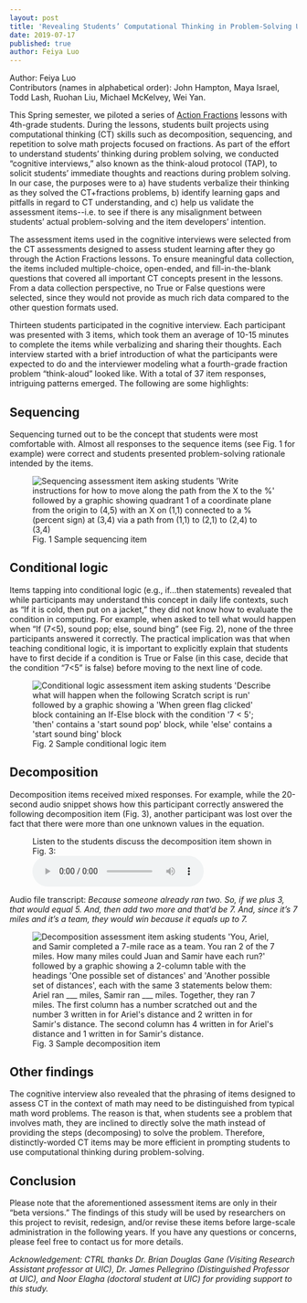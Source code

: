 ```yaml
---
layout: post
title: 'Revealing Students’ Computational Thinking in Problem-Solving Using Cognitive Interviews and Think-Aloud Protocols'
date: 2019-07-17
published: true
author: Feiya Luo
---
```


Author: Feiya Luo<br />
Contributors (names in alphabetical order): John Hampton, Maya Israel, Todd Lash, Ruohan Liu, Michael McKelvey, Wei Yan.

This Spring semester, we piloted a series of [Action Fractions](https://www.canonlab.org/actionfractionslessons) lessons with 4th-grade students. During the lessons, students built projects using computational thinking (CT) skills such as decomposition, sequencing, and repetition to solve math projects focused on fractions. As part of the effort to understand students’ thinking during problem solving, we conducted “cognitive interviews,” also known as the think-aloud protocol (TAP), to solicit students’ immediate thoughts and reactions during problem solving. In our case, the purposes were to a) have students verbalize their thinking as they solved the CT+fractions problems, b) identify learning gaps and pitfalls in regard to CT understanding, and c) help us validate the assessment items--i.e. to see if there is any misalignment between students’ actual problem-solving and the item developers’ intention. 

The assessment items used in the cognitive interviews were selected from the CT assessments designed to assess student learning after they go through the Action Fractions lessons. To ensure meaningful data collection, the items included multiple-choice, open-ended, and fill-in-the-blank questions that covered all important CT concepts present in the lessons. From a data collection perspective, no True or False questions were selected, since they would not provide as much rich data compared to the other question formats used. 

<!--excerpt-->

Thirteen students participated in the cognitive interview. Each participant was presented with 3 items, which took them an average of 10-15 minutes to complete the items while verbalizing and sharing their thoughts. Each interview started with a brief introduction of what the participants were expected to do and the interviewer modeling what a fourth-grade fraction problem “think-aloud” looked like. With a total of 37 item responses, intriguing patterns emerged. The following are some highlights:

## Sequencing

Sequencing turned out to be the concept that students were most comfortable with. Almost all responses to the sequence items (see Fig. 1 for example) were correct and students presented problem-solving rationale intended by the items.

<figure><img src="{{ site.images }}blog/2019-07-17-figure-1.jpg" alt="Sequencing assessment item asking students 'Write instructions for how to move along the path from the X to the %' followed by a graphic showing quadrant 1 of a coordinate plane from the origin to (4,5) with an X on (1,1) connected to a % (percent sign) at (3,4) via a path from (1,1) to (2,1) to (2,4) to (3,4)" title="Sequencing assessment item asking students 'Write instructions for how to move along the path from the X to the %' followed by a graphic showing quadrant 1 of a coordinate plane from the origin to (4,5) with an X on (1,1) connected to a % (percent sign) at (3,4) via a path from (1,1) to (2,1) to (2,4) to (3,4)"><figcaption>Fig. 1 Sample sequencing item</figcaption></figure>

## Conditional logic

Items tapping into conditional logic (e.g., if...then statements) revealed that while participants may understand this concept in daily life contexts, such as “If it is cold, then put on a jacket,” they did not know how to evaluate the condition in computing. For example, when asked to tell what would happen when “If (7<5), sound pop; else, sound bing” (see Fig. 2), none of the three participants answered it correctly. The practical implication was that when teaching conditional logic, it is important to explicitly explain that students have to first decide if a condition is True or False (in this case, decide that the condition “7<5” is false) before moving to the next line of code.

<figure><img src="{{ site.images }}blog/2019-07-17-figure-2.jpg" alt="Conditional logic assessment item asking students 'Describe what will happen when the following Scratch script is run' followed by a graphic showing a 'When green flag clicked' block containing an If-Else block with the condition '7 < 5'; 'then' contains a 'start sound pop' block, while 'else' contains a 'start sound bing' block" title="Conditional logic assessment item asking students 'Describe what will happen when the following Scratch script is run' followed by a graphic showing a 'When green flag clicked' block containing an If-Else block with the condition '7 < 5'; 'then' contains a 'start sound pop' block, while 'else' contains a 'start sound bing' block"><figcaption>Fig. 2 Sample conditional logic item</figcaption></figure>

## Decomposition

Decomposition items received mixed responses. For example, while the 20-second audio snippet shows how this participant correctly answered the following decomposition item (Fig. 3), another participant was lost over the fact that there were more than one unknown values in the equation.

<figure>
    <figcaption>Listen to the students discuss the decomposition item shown in Fig. 3:</figcaption>
    <audio
        controls
		preload="metadata"
        src="{{ site.files }}2019-07-17/2019-07-17-20-sec-snippet.mp3">
            Your browser does not support the
            <code>audio</code> element.
    </audio>
</figure>

Audio file transcript: _Because someone already ran two. So, if we plus 3, that would equal 5. And, then add two more and that’d be 7. And, since it’s 7 miles and it’s a team, they would win because it equals up to 7._

<figure><img src="{{ site.images }}blog/2019-07-17-figure-3.jpg" alt="Decomposition assessment item asking students 'You, Ariel, and Samir completed a 7-mile race as a team. You ran 2 of the 7 miles. How many miles could Juan and Samir have each run?' followed by a graphic showing a 2-column table with the headings 'One possible set of distances' and 'Another possible set of distances', each with the same 3 statements below them: Ariel ran ___ miles, Samir ran ___ miles. Together, they ran 7 miles. The first column has a number scratched out and the number 3 written in for Ariel's distance and 2 written in for Samir's distance. The second column has 4 written in for Ariel's distance and 1 written in for Samir's distance." title="Decomposition assessment item asking students 'You, Ariel, and Samir completed a 7-mile race as a team. You ran 2 of the 7 miles. How many miles could Juan and Samir have each run?' followed by a graphic showing a 2-column table with the headings 'One possible set of distances' and 'Another possible set of distances', each with the same 3 statements below them: Ariel ran ___ miles, Samir ran ___ miles. Together, they ran 7 miles. The first column has a number scratched out and the number 3 written in for Ariel's distance and 2 written in for Samir's distance. The second column has 4 written in for Ariel's distance and 1 written in for Samir's distance."><figcaption>Fig. 3 Sample decomposition item</figcaption></figure>

## Other findings

The cognitive interview also revealed that the phrasing of items designed to assess CT in the context of math may need to be distinguished from typical math word problems. The reason is that, when students see a problem that involves math, they are inclined to directly solve the math instead of providing the steps (decomposing) to solve the problem. Therefore, distinctly-worded CT items may be more efficient in prompting students to use computational thinking during problem-solving.

## Conclusion

Please note that the aforementioned assessment items are only in their “beta versions.” The findings of this study will be used by researchers on this project to revisit, redesign, and/or revise these items before large-scale administration in the following years. If you have any questions or concerns, please feel free to contact us for more details.

_Acknowledgement: CTRL thanks Dr. Brian Douglas Gane (Visiting Research Assistant professor at UIC), Dr. James Pellegrino (Distinguished Professor at UIC), and Noor Elagha (doctoral student at UIC) for providing support to this study._
